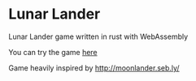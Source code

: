 # Lunar Lander

Lunar Lander game written in rust with WebAssembly

You can try the game [here](http://davidmakesrobots.com/lunar_lander/)

Game heavily inspired by http://moonlander.seb.ly/
